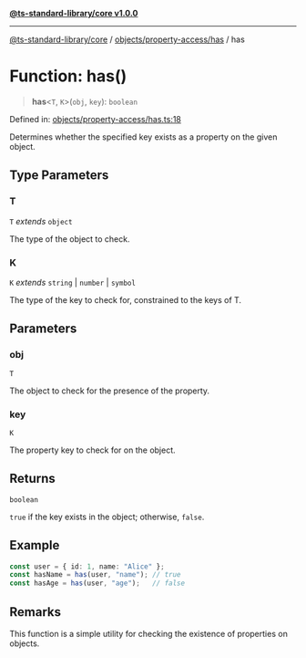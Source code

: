 [**@ts-standard-library/core v1.0.0**](../../../../README.md)

***

[@ts-standard-library/core](../../../../modules.md) / [objects/property-access/has](../README.md) / has

# Function: has()

> **has**\<`T`, `K`\>(`obj`, `key`): `boolean`

Defined in: [objects/property-access/has.ts:18](https://github.com/gabaudette/ts-stdlib/blob/ea80ba1db09c741e99f8cb19e94e5a29b81b623b/packages/core/src/objects/property-access/has.ts#L18)

Determines whether the specified key exists as a property on the given object.

## Type Parameters

### T

`T` *extends* `object`

The type of the object to check.

### K

`K` *extends* `string` \| `number` \| `symbol`

The type of the key to check for, constrained to the keys of T.

## Parameters

### obj

`T`

The object to check for the presence of the property.

### key

`K`

The property key to check for on the object.

## Returns

`boolean`

`true` if the key exists in the object; otherwise, `false`.

## Example

```ts
const user = { id: 1, name: "Alice" };
const hasName = has(user, "name"); // true
const hasAge = has(user, "age");   // false
```

## Remarks

This function is a simple utility for checking the existence of properties on objects.
